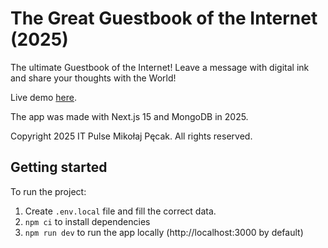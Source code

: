 # The Great Guestbook of the Internet (2025)

The ultimate Guestbook of the Internet! Leave a message with digital ink and share your thoughts with the World!

Live demo [here](https://guestbook-2025.vercel.app).

The app was made with Next.js 15 and MongoDB in 2025.

Copyright 2025 IT Pulse Mikołaj Pęcak. All rights reserved.

## Getting started

To run the project:
1. Create `.env.local` file and fill the correct data.
2. `npm ci` to install dependencies
3. `npm run dev` to run the app locally (http://localhost:3000 by default)

